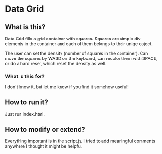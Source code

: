 # Data Grid

## What is this?

Data Grid fills a grid container with squares. Squares are simple div elements in the container and each of them belongs to their uniqe object.

The user can set the density (number of squares in the container). Can move the squares by WASD on the keyboard, can recolor them with SPACE, or do a hard reset, which reset the density as well.

### What is this for?

I don't know it, but let me know if you find it somehow useful!

## How to run it?

Just run index.html.

## How to modify or extend?

Everything important is in the script.js. I tried to add meaningful comments anywhere I thought it might be helpful.